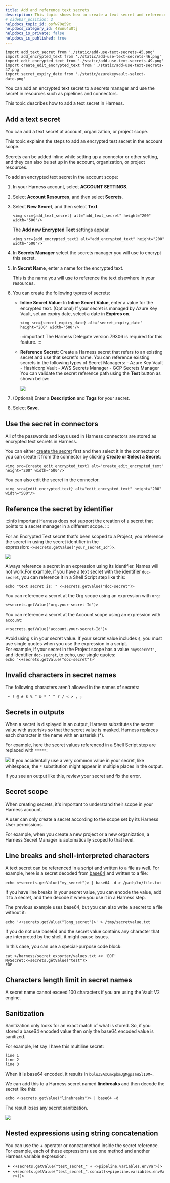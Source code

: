 ```yaml
---
title: Add and reference text secrets
description: This topic shows how to create a text secret and reference it in Harness Application entities.
# sidebar_position: 2
helpdocs_topic_id: osfw70e59c
helpdocs_category_id: 48wnu4u0tj
helpdocs_is_private: false
helpdocs_is_published: true
---
```


```mdx-code-block
import add_text_secret from './static/add-use-text-secrets-45.png'
import add_encrypted_text from './static/add-use-text-secrets-46.png'
import edit_encrypted_text from './static/add-use-text-secrets-49.png'
import create_edit_encrypted_text from './static/add-use-text-secrets-47.png'
import secret_expiry_date from './static/azurekeyvault-select-date.png'
```

You can add an encrypted text secret to a secrets manager and use the secret in resources such as pipelines and connectors.

This topic describes how to add a text secret in Harness.

## Add a text secret

You can add a text secret at account, organization, or project scope. 

This topic explains the steps to add an encrypted test secret in the account scope.

Secrets can be added inline while setting up a connector or other setting, and they can also be set up in the account, organization, or project resources.

To add an encrypted text secret in the account scope: 

1. In your Harness account, select **ACCOUNT SETTINGS**.
   
2. Select **Account Resources**, and then select **Secrets**.

3. Select **New Secret**, and then select **Text**.
   
   ```mdx-code-block
   <img src={add_text_secret} alt="add_text_secret" height="200" width="500"/>
   ```

   The **Add new Encrypted Text** settings appear.

   ```mdx-code-block
   <img src={add_encrypted_text} alt="add_encrypted_text" height="200" width="500"/>
   ```

4. In **Secrets Manager** select the secrets manager you will use to encrypt this secret.

5. In **Secret Name**, enter a name for the encrypted text. 

   This is the name you will use to reference the text elsewhere in your resources.

6. You can create the following typres of secrets:
   - **Inline Secret Value**: In **Inline Secret** **Value**, enter a value for the encrypted text.
     (Optional) If your secret is managed by Azure Key Vault, set an expiry date, select a date in **Expires on**.
     
      ```mdx-code-block
      <img src={secret_expiry_date} alt="secret_expiry_date" height="200" width="500"/>
      ```
   
      :::important
      The Harness Delegate version 79306 is required for this feature.
      :::
    
   - **Reference Secret**: Create a Harness secret that refers to an existing secret and use that secret's name.
                           You can reference existing secrets in the following types of Secret Managers:
                           - Azure Key Vault
                           - Hashicorp Vault
                           - AWS Secrets Manager
                           - GCP Secrets Manager
   You can validate the secret reference path using the **Test** button as shown below:

      ![](./static/test-secret-reference-path.png)

7. (Optional) Enter a **Description** and **Tags** for your secret.


11. Select **Save.**

## Use the secret in connectors

All of the passwords and keys used in Harness connectors are stored as encrypted text secrets in Harness.

You can either [create the secret](#add-a-text-secret) first and then select it in the connector or you can create it from the connector by clicking **Create or Select a Secret**:

```mdx-code-block
<img src={create_edit_encrypted_text} alt="create_edit_encrypted_text" height="200" width="500"/>
```
You can also edit the secret in the connector.

```mdx-code-block
<img src={edit_encrypted_text} alt="edit_encrypted_text" height="200" width="500"/>
```
## Reference the secret by identifier


:::info important
Harness does not support the creation of a secret that points to a secret manager in a different scope.
:::


For an Encrypted Text secret that's been scoped to a Project, you reference the secret in using the secret identifier in the expression: `<+secrets.getValue("your_secret_Id")>`.

![](./static/add-use-text-secrets-50.png)

Always reference a secret in an expression using its identifier. Names will not work.For example, if you have a text secret with the identifier `doc-secret`, you can reference it in a Shell Script step like this:


```
echo "text secret is: " <+secrets.getValue("doc-secret")>
```
You can reference a secret at the Org scope using an expression with `org`:


```
<+secrets.getValue("org.your-secret-Id")>​
```
You can reference a secret at the Account scope using an expression with `account`:


```
<+secrets.getValue("account.your-secret-Id")>​​
```
Avoid using `$` in your secret value. If your secret value includes `$`, you must use single quotes when you use the expression in a script.  
For example, if your secret in the Project scope has a value `'my$secret'`, and identifier `doc-secret`, to echo, use single quotes:  
`echo '<+secrets.getValue("doc-secret")>'`

## Invalid characters in secret names

The following characters aren't allowed in the names of secrets:


```
 ~ ! @ # $ % ^ & * ' " ? / < > , ;
```

## Secrets in outputs

When a secret is displayed in an output, Harness substitutes the secret value with asterisks so that the secret value is masked. Harness replaces each character in the name with an asterisk (\*).

For example, here the secret values referenced in a Shell Script step are replaced with `*****`:

![](./static/add-use-text-secrets-51.png)
If you accidentally use a very common value in your secret, like whitespace, the `*` substitution might appear in multiple places in the output.

If you see an output like this, review your secret and fix the error.

## Secret scope

When creating secrets, it's important to understand their scope in your Harness account.

A user can only create a secret according to the scope set by its Harness User permissions.

For example, when you create a new project or a new organization, a Harness Secret Manager is automatically scoped to that level.

## Line breaks and shell-interpreted characters

A text secret can be referenced in a script and written to a file as well. For example, here is a secret decoded from [base64](https://linux.die.net/man/1/base64) and written to a file:

`echo <+secrets.getValue("my_secret")> | base64 -d > /path/to/file.txt`

If you have line breaks in your secret value, you can encode the value, add it to a secret, and then decode it when you use it in a Harness step.

The previous example uses base64, but you can also write a secret to a file without it:

`echo '<+secrets.getValue("long_secret")>' > /tmp/secretvalue.txt`

If you do not use base64 and the secret value contains any character that are interpreted by the shell, it might cause issues.

In this case, you can use a special-purpose code block:


```
cat >/harness/secret_exporter/values.txt << 'EOF'  
MySecret:<+secrets.getValue("test")>  
EOF
```

## Characters length limit in secret names
A secret name cannot exceed 100 characters if you are using the Vault V2 engine.

## Sanitization

Sanitization only looks for an exact match of what is stored. So, if you stored a base64 encoded value then only the base64 encoded value is sanitized.

For example, let say I have this multiline secret:


```
line 1  
line 2  
line 3
```
When it is base64 encoded, it results in `bGluZSAxCmxpbmUgMgpsaW5lIDM=`.

We can add this to a Harness secret named **linebreaks** and then decode the secret like this:


```
echo <+secrets.getValue("linebreaks")> | base64 -d
```
The result loses any secret sanitization.

![](./static/add-use-text-secrets-52.png)
## Nested expressions using string concatenation

You can use the + operator or concat method inside the secret reference. For example, each of these expressions use one method and another Harness variable expression:

* `<+secrets.getValue("test_secret_" + <+pipeline.variables.envVar>)>`
* `<+secrets.getValue("test_secret_".concat(<+pipeline.variables.envVar>))>`

